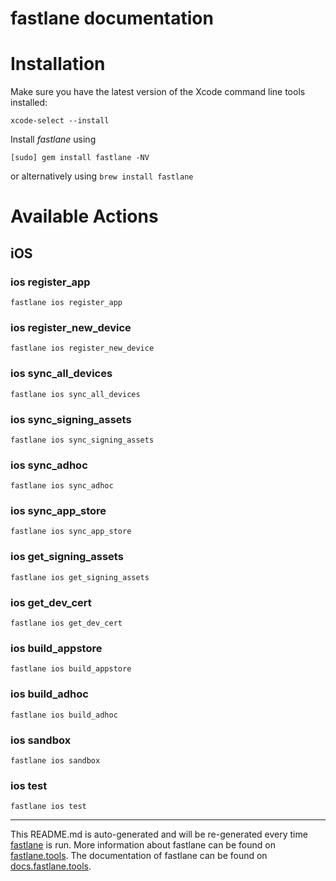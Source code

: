 fastlane documentation
================
# Installation

Make sure you have the latest version of the Xcode command line tools installed:

```
xcode-select --install
```

Install _fastlane_ using
```
[sudo] gem install fastlane -NV
```
or alternatively using `brew install fastlane`

# Available Actions
## iOS
### ios register_app
```
fastlane ios register_app
```

### ios register_new_device
```
fastlane ios register_new_device
```

### ios sync_all_devices
```
fastlane ios sync_all_devices
```

### ios sync_signing_assets
```
fastlane ios sync_signing_assets
```

### ios sync_adhoc
```
fastlane ios sync_adhoc
```

### ios sync_app_store
```
fastlane ios sync_app_store
```

### ios get_signing_assets
```
fastlane ios get_signing_assets
```

### ios get_dev_cert
```
fastlane ios get_dev_cert
```

### ios build_appstore
```
fastlane ios build_appstore
```

### ios build_adhoc
```
fastlane ios build_adhoc
```

### ios sandbox
```
fastlane ios sandbox
```

### ios test
```
fastlane ios test
```


----

This README.md is auto-generated and will be re-generated every time [fastlane](https://fastlane.tools) is run.
More information about fastlane can be found on [fastlane.tools](https://fastlane.tools).
The documentation of fastlane can be found on [docs.fastlane.tools](https://docs.fastlane.tools).
